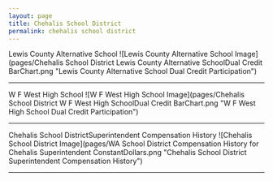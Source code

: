 ```yaml
---
layout: page
title: Chehalis School District
permalink: chehalis school district
---
```



Lewis County Alternative School
![Lewis County Alternative School Image](pages/Chehalis School District Lewis County Alternative SchoolDual Credit BarChart.png "Lewis County Alternative School Dual Credit Participation")

___

W F West High School
![W F West High School Image](pages/Chehalis School District W F West High SchoolDual Credit BarChart.png "W F West High School Dual Credit Participation")

___

Chehalis School DistrictSuperintendent Compensation History
![Chehalis School District Image](pages/WA School District Compensation History for Chehalis Superintendent ConstantDollars.png "Chehalis School District Superintendent Compensation History")

___

